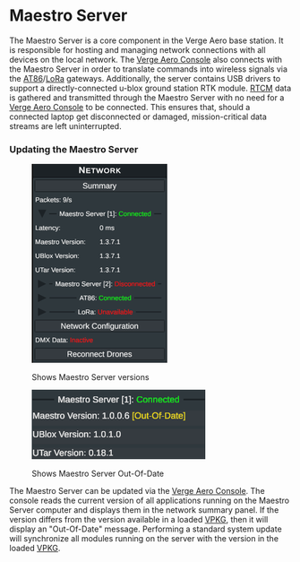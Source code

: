 # Maestro Server

The Maestro Server is a core component in the Verge Aero base station. It is responsible for hosting and managing network connections with all devices on the local network. The [Verge Aero Console](verge-console/) also connects with the Maestro Server in order to translate commands into wireless signals via the [AT86](../drone-show-hardware/networking/at86-gateway.md)/[LoRa](../drone-show-hardware/networking/lora-gateway.md) gateways. Additionally, the server contains USB drivers to support a directly-connected u-blox ground station RTK module. [RTCM](../drone-show-technology/gps-gnss/rtcm.md) data is gathered and transmitted through the Maestro Server with no need for a [Verge Aero Console](verge-console/) to be connected. This ensures that, should a connected laptop get disconnected or damaged, mission-critical data streams are left uninterrupted.

### Updating the Maestro Server

<figure><img src="../.gitbook/assets/Network_Summary_Panel.png" alt="" width="242"><figcaption><p>Shows Maestro Server versions</p></figcaption></figure>

<figure><img src="../.gitbook/assets/Maestro_Version_Tag.png" alt=""><figcaption><p>Shows Maestro Server Out-Of-Date</p></figcaption></figure>

The Maestro Server can be updated via the [Verge Aero Console](verge-console/). The console reads the current version of all applications running on the Maestro Server computer and displays them in the network summary panel. If the version differs from the version available in a loaded [VPKG](verge-console/firmware-vpkg-system.md), then it will display an "Out-Of-Date" message. Performing a standard system update will synchronize all modules running on the server with the version in the loaded [VPKG](verge-console/firmware-vpkg-system.md).
